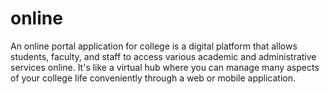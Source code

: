 # online
An online portal application for college is a digital platform that allows students, faculty, and staff to access various academic  and administrative services online. It's like a virtual hub where you can manage many aspects of your college life conveniently  through a web or mobile application.
